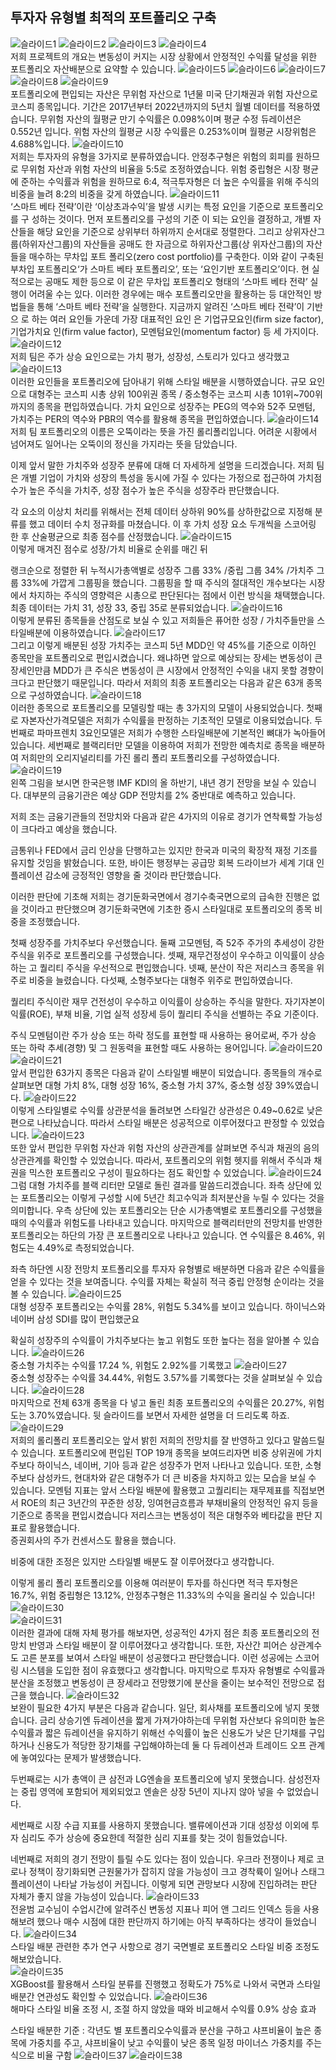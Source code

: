 ## 투자자 유형별 최적의 포트폴리오 구축
![슬라이드1](https://github.com/user-attachments/assets/f2ed0210-6bba-434a-a211-476d2289cf0e)
![슬라이드2](https://github.com/user-attachments/assets/6e7f14fb-5cf3-41a3-a1af-7430c99df76e)
![슬라이드3](https://github.com/user-attachments/assets/1bfbf493-62f8-44a3-a861-3c625e4e9783)
![슬라이드4](https://github.com/user-attachments/assets/d5c2ece5-53bc-4aed-9a5a-3759d0ad2f06)  
저희 프로젝트의 개요는 변동성이 커지는 시장 상황에서 안정적인 수익률 달성을 위한 포트폴리오 자산배분으로 요약할 수 있습니다.
![슬라이드5](https://github.com/user-attachments/assets/3afd9530-b613-4d36-bb23-8541423cc3d3)
![슬라이드6](https://github.com/user-attachments/assets/26dde49d-da52-41fa-9c4a-90dcb0d4f85b)
![슬라이드7](https://github.com/user-attachments/assets/5b7af23a-7bed-4dea-95ad-bfa214a6e793)
![슬라이드8](https://github.com/user-attachments/assets/cbaae134-51a1-4106-93ea-933d030c49da)
![슬라이드9](https://github.com/user-attachments/assets/c5701444-ac4f-47be-bd82-7d0b7cd7290f)  
포트폴리오에 편입되는 자산은 무위험 자산으로 1년물 미국 단기채권과 위험 자산으로 코스피 종목입니다.
기간은 2017년부터 2022년까지의 5년치 월별 데이터를 적용하였습니다.
무위험 자산의 월평균 만기 수익률은 0.098%이며 평균 수정 듀레이션은 0.552년 입니다.
위험 자산의 월평균 시장 수익률은 0.253%이며 월평균 시장위험은 4.688%입니다.
![슬라이드10](https://github.com/user-attachments/assets/ccf48ba5-70d3-43ad-98bf-6406bcf8bb3b)  
저희는 투자자의 유형을  3가지로 분류하였습니다. 안정추구형은 위험의 회피를 원하므로 무위험 자산과 위험 자산의 비율을 5:5로 조정하였습니다.
위험 중립형은 시장 평균에 준하는 수익률과 위험을 원하므로 6:4, 적극투자형은 더 높은 수익률을 위해 주식의 비중을 늘려 8:2의 비중을 갖게 하였습니다.
![슬라이드11](https://github.com/user-attachments/assets/abe153ac-67ec-42b9-ab5b-cc79c8bcacb1)  
‘스마트 베타 전략’이란 ‘이상초과수익’을 발생 시키는 특정 요인을 기준으로 포트폴리오를 구 성하는 것이다. 먼저 포트폴리오를 구성의 기준 이 되는 요인을 결정하고, 개별 자산들을 해당 요인을 기준으로 상위부터 하위까지 순서대로 정렬한다. 그리고 상위자산그룹(하위자산그룹)의 자산들을 공매도 한 자금으로 하위자산그룹(상 위자산그룹)의 자산들을 매수하는 무차입 포트 폴리오(zero cost portfolio)를 구축한다. 이와 같이 구축된 부차입 포트폴리오‘가 스마트 베타 포트폴리오’, 또는 ‘요인기반 포트폴리오’이다. 현 실적으로는 공매도 제한 등으로 이 같은 무차입 포트폴리오 형태의 ‘스마트 베타 전략’ 실행이 어려울 수는 있다. 이러한 경우에는 매수 포트폴리오만을 활용하는 등 대안적인 방법들을 통해 ‘스마트 베타 전략’을 실행한다. 지금까지 알려진 ‘스마트 베타 전략’이 기반으 로 하는 여러 요인들 가운데 가장 대표적인 요인 은 기업규모요인(firm size factor), 기업가치요 인(firm value factor), 모멘텀요인(momentum factor) 등 세 가지이다.
![슬라이드12](https://github.com/user-attachments/assets/ba2e1f29-126c-4c40-bb76-dc0587302f05)  
저희 팀은 주가 상승 요인으로는 가치 평가, 성장성, 스토리가 있다고 생각했고 
![슬라이드13](https://github.com/user-attachments/assets/5a4e25a0-e552-446a-b2d4-e1e3a89806da)  
이러한 요인들을 포트폴리오에 담아내기 위해 스타일 배분을 시행하였습니다. 
규모 요인으로 대형주는 코스피 시총 상위 100위권 종목 / 중소형주는 코스피 시총 101위~700위까지의 종목을 편입하였습니다.
가치 요인으로 성장주는 PEG의 역수와 52주 모멘텀, 가치주는 PER의 역수와 PBR의 역수를 활용해 종목을 편입하였습니다.
![슬라이드14](https://github.com/user-attachments/assets/8ed29bf6-f8e1-4a7d-8da7-c73168d2b168)  
저희 팀 포트폴리오의 이름은 오뚝이라는 뜻을 가진 롤리폴리입니다.  어려운 시황에서 넘어져도 일어나는 오뚝이의 정신을 가지라는 뜻을 담았습니다.

이제 앞서 말한 가치주와 성장주 분류에 대해 더 자세하게 설명을 드리겠습니다.
저희 팀은 개별 기업이 가치와 성장의 특성을 동시에 가질 수 있다는 가정으로 접근하여 가치점수가 높은 주식을 가치주, 성장 점수가 높은 주식을 성장주라 판단했습니다.

각 요소의 이상치 처리를 위해서는 전체 데이터 상하위 90%를 상하한값으로 지정해 분류를 했고
데이터 수치 정규화를 마쳤습니다. 이 후 가치 성장 요소 두개씩을 스코어링 한 후 산술평균으로 최종 점수를 산정했습니다.
![슬라이드15](https://github.com/user-attachments/assets/5a766260-b580-4bc7-b54f-a8f2f60e1b74)  
이렇게 매겨진 점수로 성장/가치 비율로 순위를 매긴 뒤 

랭크순으로 정렬한 뒤 누적시가총액별로 성장주 그룹 33% /중립 그룹 34% /가치주 그룹 33%에 가깝게 그룹핑을 했습니다. 
그룹핑을 할 때 주식의 절대적인 개수보다는 시장에서 차지하는 주식의 영향력은 시총으로 판단된다는 점에서 이런 방식을 채택했습니다. 
최종 데이터는 가치 31, 성장 33, 중립 35로 분류되었습니다.
![슬라이드16](https://github.com/user-attachments/assets/b5e02f59-9973-4647-960d-956ed6de13ca)  
이렇게 분류된 종목들을 산점도로 보실 수 있고 저희들은 퓨어한 성장 / 가치주들만을 스타일배분에 이용하였습니다.
![슬라이드17](https://github.com/user-attachments/assets/de06ea81-d45c-4971-82ad-5a86589fa786)  
그리고 이렇게 배분된 성장 가치주는 코스피 5년 MDD인 약 45%를 기준으로 이하인 종목만을 포트폴리오로 편입시켰습니다. 
왜냐하면 앞으로 예상되는 장세는 변동성이 큰 장세인만큼 MDD가 큰 주식은 변동성이 큰 시장에서 안정적인 수익을 내지 못할 경향이 크다고 판단했기 때문입니다. 
따라서 저희의 최종 포트폴리오는 다음과 같은 63개 종목으로 구성하였습니다.
![슬라이드18](https://github.com/user-attachments/assets/60493a53-a27c-47c3-aa8f-7f5e557b9fa7)  
이러한 종목으로 포트폴리오를 모델링할 때는 총 3가지의 모델이 사용되었습니다. 
첫째로 자본자산가격모델은 저희가 수익률을 판정하는 기초적인 모델로 이용되었습니다. 
두번째로 파마프렌치 3요인모델은 저희가 수행한 스타일배분에 기본적인 뼈대가 녹아들어있습니다. 
세번째로 블랙리터만 모델을 이용하여 저희가 전망한 예측치로 종목을 배분하여 저희만의 오리지널리티를 가진 롤리 폴리 포트폴리오를 구성하였습니다. 
![슬라이드19](https://github.com/user-attachments/assets/18dfcc59-2615-4695-a0e1-0a9d4ca0f344)  
왼쪽 그림을 보시면 한국은행 IMF KDI의 올 하반기, 내년 경기 전망을 보실 수 있습니다. 
대부분의 금융기관은 예상 GDP 전망치를 2% 중반대로 예측하고 있습니다.

저희 조는 금융기관들의 전망치와 다음과 같은 4가지의 이유로 경기가 연착륙할 가능성이 크다라고 예상을 했습니다.

금통위나 FED에서 금리 인상을 단행하고는 있지만  한국과 미국의 확장적 재정 기조를 유지할 것임을 밝혔습니다.
또한, 바이든 행정부는 공급망 회복 드라이브가 세계 기대 인플레이션 감소에 긍정적인 영향을 줄 것이라 판단했습니다. 

이러한 판단에 기초해 저희는 경기둔화국면에서 경기수축국면으로의 급속한 진행은 없을 것이라고 판단했으며 
경기둔화국면에 기초한 증시 스타일대로 포트폴리오의 종목 비중을 조정했습니다. 

첫째 성장주를 가치주보다 우선했습니다. 
둘째 고모멘텀, 즉 52주 주가의 추세성이 강한 주식을 위주로 포트폴리오를 구성했습니다. 
셋째, 재무건정성이 우수하고 이익률이 상승하는 고 퀄리티 주식을 우선적으로 편입했습니다. 
넷째, 분산이 작은 저리스크 종목을 위주로 비중을 늘렸습니다.
다섯째, 소형주보다는 대형주 위주로 편입하였습니다.  

퀄리티 주식이란 재무 건전성이 우수하고 이익률이 상승하는 주식을 말한다. 자기자본이익률(ROE), 부채 비율, 기업 실적 성장세 등이 퀄리티 주식을 선별하는 주요 기준이다.

주식 모멘텀이란 주가 상승 또는 하락 정도를 표현할 때 사용하는 용어로써, 주가 상승 또는 하락 추세(경향) 및 그 원동력을 표현할 때도 사용하는 용어입니다. 
![슬라이드20](https://github.com/user-attachments/assets/ce3fe1e3-04fb-47d1-b23c-adc95f39924a)  
![슬라이드21](https://github.com/user-attachments/assets/40858825-7df3-4771-81a9-a1076e866f0e)  
앞서 편입한 63가지 종목은 다음과 같이 스타일별 배분이 되었습니다. 
종목들의 개수로 살펴보면 대형 가치 8%, 대형 성장 16%, 중소형 가치 37%, 중소형 성장 39%였습니다. 
![슬라이드22](https://github.com/user-attachments/assets/2d73b709-1312-4e98-a43f-91b5326831b7)  
이렇게 스타일별로 수익률 상관분석을 돌려보면
스타일간 상관성은 0.49~0.62로 낮은편으로 나타났습니다. 
따라서 스타일 배분은 성공적으로 이루어졌다고 판정할 수 있었습니다.
![슬라이드23](https://github.com/user-attachments/assets/7d188ff9-b4be-4ad3-b047-11b2b0c2ea5c)  
또한 앞서 편입한 무위험 자산과 위험 자산의 상관관계를 살펴보면
주식과 채권의 음의 상관관계를 확인할 수 있었습니다. 
따라서, 포트폴리오의 위험 헷지를 위해서 주식과 채권을 믹스한 포트폴리오 구성이 필요하다는 점도 확인할 수 있었습니다.
![슬라이드24](https://github.com/user-attachments/assets/7874541f-c75b-4510-b0b9-2d4240695fe7)  
그럼 대형 가치주를 블랙 리터만 모델로 돌린 결과를 말씀드리겠습니다. 
좌측 상단에 있는 포트폴리오는 이렇게 구성할 시에 5년간 최고수익과 최저분산을 누릴 수 있다는 것을 의미합니다.
우측 상단에 있는 포트폴리오는 단순 시가총액별로 포트폴리오를 구성했을 때의 수익률과 위험도를 나타내고 있습니다.
마지막으로 블랙리터만의 전망치를 반영한 포트폴리오는 하단의 가장 큰 포트폴리오로 나타나고 있습니다. 
연 수익률은 8.46%, 위험도는 4.49%로 측정되었습니다. 

좌측 하단엔 시장 전망치 포트폴리오를 투자자 유형별로 배분하면 다음과 같은 수익률을 얻을 수 있다는 것을 보여줍니다. 수익률 자체는 확실히 적극 중립 안정형 순이라는 것을 볼 수 있습니다. 
![슬라이드25](https://github.com/user-attachments/assets/9a506b25-751c-43f3-b116-df368567c17f)  
대형 성장주 포트폴리오는 수익률 28%, 위험도 5.34%를 보이고 있습니다.
하이닉스와 네이버 삼성 SDI를 많이 편입했군요 

확실히 성장주의 수익률이 가치주보다는 높고 위험도 또한 높다는 점을 알아볼 수 있습니다.
![슬라이드26](https://github.com/user-attachments/assets/063f4a29-ee2d-4ffd-9cae-6046996edca3)  
중소형 가치주는 수익률 17.24 %, 위험도 2.92%를 기록했고 
![슬라이드27](https://github.com/user-attachments/assets/143403ba-6d9c-4d49-a31b-3131bc8ccace)  
중소형 성장주는 수익률 34.44%, 위험도 3.57%를 기록했다는 것을 살펴보실 수 있습니다.
![슬라이드28](https://github.com/user-attachments/assets/b199a686-d0bd-41ba-b963-ce3874fbae55)  
마지막으로 전체 63개 종목을 다 넣고 돌린 최종 포트폴리오의 수익률은 20.27%, 위험도는 3.70%였습니다.
뒷 슬라이드를 보면서 자세한 설명을 더 드리도록 하죠. 
![슬라이드29](https://github.com/user-attachments/assets/ff1ac221-5503-4ea0-88a7-fec6fcf7cf22)  
저희의 롤리폴리 포트폴리오는 앞서 밝힌 저희의 전망치를 잘 반영하고 있다고 말씀드릴 수 있습니다. 
포트폴리오에 편입된 TOP 19개 종목을 보여드리자면 비중 상위권에 가치주보다 하이닉스, 네이버, 기아 등과 같은 성장주가 먼저 나타나고 있습니다. 
또한, 소형주보다 삼성카드, 현대차와 같은 대형주가 더 큰 비중을 차지하고 있는 모습을 보실 수 있습니다. 
모멘텀 지표는 앞서 스타일 배분에 활용했고
고퀄리티는 재무제표를 직접보면서 ROE의 최근 3년간의 꾸준한 성장, 잉여현금흐름과 부채비율의 안정적인 유지 등을 기준으로 종목을 편입시켰습니다 
저리스크는 변동성이 적은 대형주와 베타값을 판단 지표로 활용했습니다.  
증권회사의 주가 컨센서스도 활용을 했습니다.

비중에 대한 조정은 있지만 스타일별 배분도 잘 이루어졌다고 생각합니다.

이렇게 롤리 폴리 포트폴리오를 이용해 여러분이 투자를 하신다면 적극 투자형은 16.7%, 위험 중립형은 13.12%, 안정추구형은 11.33%의 수익을 올리실 수 있습니다! 
![슬라이드30](https://github.com/user-attachments/assets/6feba2b3-b67a-44d4-b7b1-21891f5b2467)  
![슬라이드31](https://github.com/user-attachments/assets/6c6f2f52-fd13-47cc-a737-9980f181f235)  
이러한 결과에 대해 자체 평가를 해보자면, 성공적인 4가지 점은
최종 포트폴리오의 전망치 반영과 스타일 배분이 잘 이루어졌다고 생각합니다.
또한, 자산간 피어슨 상관계수도 고른 분포를 보여서 스타일 배분이 성공했다고 판단했습니다. 
이런 성공에는 스코어링 시스템을 도입한 점이 유효했다고 생각합니다. 
마지막으로 투자자 유형별로 수익률과 분산을 조정했고 변동성이 큰 장세라고 전망했기에 분산을 줄이는 보수적인 전망으로 접근을 했습니다. 
![슬라이드32](https://github.com/user-attachments/assets/d395f991-e723-4d6b-949f-067b95ff61ab)  
보완이 필요한 4가지 부분은 다음과 같습니다. 
일단, 회사채를 포트폴리오에 넣지 못했습니다. 금리 상승기엔 듀레이션을 짧게 가져가야하는데 
무위험 자산보다 유의미한 높은 수익률과 짧은 듀레이션을 유지하기 위해선
수익률이 높은 신용도가 낮은 단기채를 구입하거나 신용도가 적당한 장기채를 구입해야하는데 둘 다 듀레이션과 트레이드 오프 관계에 놓여있다는 문제가 발생했습니다. 

두번째로는 시가 총액이 큰 삼전과 LG엔솔을 포트폴리오에 넣지 못했습니다. 삼성전자는 중립 영역에 포함되어 제외되었고 엔솔은 상장 5년이 지나지 않아 넣을 수 없었습니다.

세번째로 시장 수급 지표를 사용하지 못했습니다. 밸류에이션과 기대 성장성 이외에 투자 심리도 주가 상승에 중요한데 적절한 심리 지표를 찾는 것이 힘들었습니다.

네번째로 저희의 경기 전망이 틀릴 수도 있다는 점이 있습니다. 우크라 전쟁이나 제로 코로나 정책이 장기화되면 근원물가가 잡히지 않을 가능성이 크고 경착륙이 일어나 스태그플레이션이 나타날 가능성이 커집니다. 이렇게 되면 관망보다 시장에 진입하려는 판단 자체가 좋지 않을 가능성이 있습니다.
![슬라이드33](https://github.com/user-attachments/assets/eb81513b-15c6-4896-82f5-e81670269dae)  
전윤범 교수님이 수업시간에 알려주신 변동성 지표나 피어 앤 그리드 인덱스 등을 사용해보려 했으나 매수 시점에 대한 판단까지 하기에는 아직 부족하다는 생각이 들었습니다.
![슬라이드34](https://github.com/user-attachments/assets/8a3889ff-1b9f-4ed9-a5b5-1ab36582d798)  
스타일 배분 관련한 추가 연구 사항으로 경기 국면별로 포트폴리오 스타일 비중 조정도 해보았습니다.   
![슬라이드35](https://github.com/user-attachments/assets/1dca4eb4-5d2f-4d44-b538-94d68304d5c8)  
XGBoost를 활용해서 스타일 분류를 진행했고 정확도가 75%로 나와서 국면과 스타일 배분간 연관성도 확인할 수 있었습니다.
![슬라이드36](https://github.com/user-attachments/assets/60722961-7edb-4cc0-bc57-7ab1534fd716)  
해마다 스타일 비율 조정 시, 조절 하지 않았을 때와 비교해서 수익률 0.9% 상승 효과

스타일 배분한 기준 
: 각년도 별 포트폴리오수익률과 분산을 구하고 샤프비율이 높은 종목에 가중치를 주고, 샤프비율이 낮고 수익률이 낮은 종목 일정 마이너스 가중치를 주는 식으로 비율 구함
![슬라이드37](https://github.com/user-attachments/assets/e62b6442-c1e3-42f4-b8de-816a6b309027)
![슬라이드38](https://github.com/user-attachments/assets/287ba2f5-f490-453c-84a4-de5ab32a76e4)

